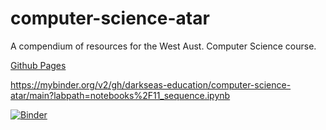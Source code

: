 # computer-science-atar
A compendium of resources for the West Aust. Computer Science course.


[Github Pages](https://darkseas-education.github.io/computer-science-atar/)


https://mybinder.org/v2/gh/darkseas-education/computer-science-atar/main?labpath=notebooks%2F11_sequence.ipynb

[![Binder](https://mybinder.org/badge_logo.svg)](https://mybinder.org/v2/gh/darkseas-education/computer-science-atar/main?labpath=notebooks%2F11_sequence.ipynb)
